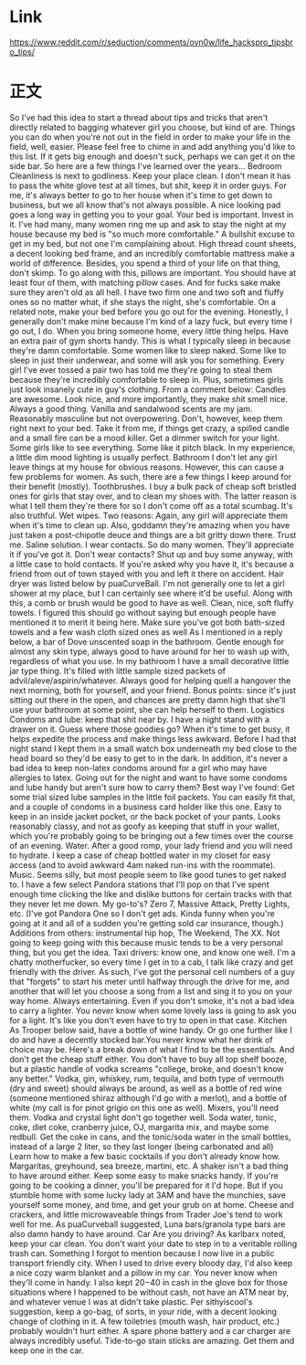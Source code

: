 
# Link 
https://www.reddit.com/r/seduction/comments/ovn0w/life_hackspro_tipsbro_tips/

# 正文

So I've had this idea to start a thread about tips and tricks that aren't directly related to bagging whatever girl you choose, but kind of are. Things you can do when you're not out in the field in order to make your life in the field, well, easier. Please feel free to chime in and add anything you'd like to this list. If it gets big enough and doesn't suck, perhaps we can get it on the side bar. So here are a few things I've learned over the years...
Bedroom
Cleanliness is next to godliness. Keep your place clean. I don't mean it has to pass the white glove test at all times, but shit, keep it in order guys. For me, it's always better to go to her house when it's time to get down to business, but we all know that's not always possible. A nice looking pad goes a long way in getting you to your goal.
Your bed is important. Invest in it. I've had many, many women ring me up and ask to stay the night at my house because my bed is "so much more comfortable." A bullshit excuse to get in my bed, but not one I'm complaining about. High thread count sheets, a decent looking bed frame, and an incredibly comfortable mattress make a world of difference. Besides, you spend a third of your life on that thing, don't skimp.
To go along with this, pillows are important. You should have at least four of them, with matching pillow cases. And for fucks sake make sure they aren't old as all hell. I have two firm one and two soft and fluffy ones so no matter what, if she stays the night, she's comfortable.
On a related note, make your bed before you go out for the evening. Honestly, I generally don't make mine because I'm kind of a lazy fuck, but every time I go out, I do. When you bring someone home, every little thing helps.
Have an extra pair of gym shorts handy. This is what I typically sleep in because they're damn comfortable. Some women like to sleep naked. Some like to sleep in just their underwear, and some will ask you for something. Every girl I've ever tossed a pair two has told me they're going to steal them because they're incredibly comfortable to sleep in. Plus, sometimes girls just look insanely cute in guy's clothing.
From a comment below: Candles are awesome. Look nice, and more importantly, they make shit smell nice. Always a good thing. Vanilla and sandalwood scents are my jam. Reasonably masculine but not overpowering. Don't, however, keep them right next to your bed. Take it from me, if things get crazy, a spilled candle and a small fire can be a mood killer.
Get a dimmer switch for your light. Some girls like to see everything. Some like it pitch black. In my experience, a little dim mood lighting is usually perfect.
Bathroom
I don't let any girl leave things at my house for obvious reasons. However, this can cause a few problems for women. As such, there are a few things I keep around for their benefit (mostly).
Toothbrushes. I buy a bulk pack of cheap soft bristled ones for girls that stay over, and to clean my shoes with. The latter reason is what I tell them they're there for so I don't come off as a total scumbag. It's also truthful.
Wet wipes. Two reasons: Again, any girl will appreciate them when it's time to clean up. Also, goddamn they're amazing when you have just taken a post-chipotle deuce and things are a bit gritty down there. Trust me.
Saline solution. I wear contacts. So do many women. They'll appreciate it if you've got it. Don't wear contacts? Shut up and buy some anyway, with a little case to hold contacts. If you're asked why you have it, it's because a friend from out of town stayed with you and left it there on accident.
Hair dryer was listed below by puaCurveBall. I'm not generally one to let a girl shower at my place, but I can certainly see where it'd be useful. Along with this, a comb or brush would be good to have as well.
Clean, nice, soft fluffy towels. I figured this should go without saying but enough people have mentioned it to merit it being here. Make sure you've got both bath-sized towels and a few wash cloth sized ones as well
As I mentioned in a reply below, a bar of Dove unscented soap in the bathroom. Gentle enough for almost any skin type, always good to have around for her to wash up with, regardless of what you use.
In my bathroom I have a small decorative little jar type thing. It's filled with little sample sized packets of advil/aleve/aspirin/whatever. Always good for helping quell a hangover the next morning, both for yourself, and your friend. Bonus points: since it's just sitting out there in the open, and chances are pretty damn high that she'll use your bathroom at some point, she can help herself to them.
Logistics
Condoms and lube: keep that shit near by. I have a night stand with a drawer on it. Guess where those goodies go? When it's time to get busy, it helps expedite the process and make things less awkward. Before I had that night stand I kept them in a small watch box underneath my bed close to the head board so they'd be easy to get to in the dark.
In addition, it's never a bad idea to keep non-latex condoms around for a girl who may have allergies to latex.
Going out for the night and want to have some condoms and lube handy but aren't sure how to carry them? Best way I've found: Get some trial sized lube samples in the little foil packets. You can easily fit that, and a couple of condoms in a business card holder like this one. Easy to keep in an inside jacket pocket, or the back pocket of your pants. Looks reasonably classy, and not as goofy as keeping that stuff in your wallet, which you're probably going to be bringing out a few times over the course of an evening.
Water. After a good romp, your lady friend and you will need to hydrate. I keep a case of cheap bottled water in my closet for easy access (and to avoid awkward 4am naked run-ins with the roommate).
Music. Seems silly, but most people seem to like good tunes to get naked to. I have a few select Pandora stations that I'll pop on that I've spent enough time clicking the like and dislike buttons for certain tracks with that they never let me down. My go-to's? Zero 7, Massive Attack, Pretty Lights, etc. (I've got Pandora One so I don't get ads. Kinda funny when you're going at it and all of a sudden you're getting sold car insurance, though.)
Additions from others: instrumental hip hop, The Weekend, The XX. Not going to keep going with this because music tends to be a very personal thing, but you get the idea.
Taxi drivers: know one, and know one well. I'm a chatty motherfucker, so every time I get in to a cab, I talk like crazy and get friendly with the driver. As such, I've got the personal cell numbers of a guy that "forgets" to start his meter until halfway through the drive for me, and another that will let you choose a song from a list and sing it to you on your way home. Always entertaining.
Even if you don't smoke, it's not a bad idea to carry a lighter. You never know when some lovely lass is going to ask you for a light. It's like you don't even have to try to open in that case.
Kitchen
As Trooper below said, have a bottle of wine handy. Or go one further like I do and have a decently stocked bar.You never know what her drink of choice may be. Here's a break down of what I find to be the essentials. And don't get the cheap stuff either. You don't have to buy all top shelf booze, but a plastic handle of vodka screams "college, broke, and doesn't know any better."
Vodka, gin, whiskey, rum, tequila, and both type of vermouth (dry and sweet) should always be around, as well as a bottle of red wine (someone mentioned shiraz although I'd go with a merlot), and a bottle of white (my call is for pinot grigio on this one as well).
Mixers, you'll need them. Vodka and crystal light don't go together well. Soda water, tonic, coke, diet coke, cranberry juice, OJ, margarita mix, and maybe some redbull. Get the coke in cans, and the tonic/soda water in the small bottles, instead of a large 2 liter, so they last longer (being carbonated and all)
Learn how to make a few basic cocktails if you don't already know how. Margaritas, greyhound, sea breeze, martini, etc. A shaker isn't a bad thing to have around either.
Keep some easy to make snacks handy. If you're going to be cooking a dinner, you'll be prepared for it I'd hope. But if you stumble home with some lucky lady at 3AM and have the munchies, save yourself some money, and time, and get your grub on at home. Cheese and crackers, and little microwaveable things from Trader Joe's tend to work well for me.
As puaCurveball suggested, Luna bars/granola type bars are also damn handy to have around.
Car
Are you driving? As karlbarx noted, keep your car clean. You don't want your date to step in to a veritable rolling trash can. Something I forgot to mention because I now live in a public transport friendly city.
When I used to drive every bloody day, I'd also keep a nice cozy warm blanket and a pillow in my car. You never know when they'll come in handy.
I also kept $20-$40 in cash in the glove box for those situations where I happened to be without cash, not have an ATM near by, and whatever venue I was at didn't take plastic.
Per sithyiscool's suggestion, keep a go-bag, of sorts, in your ride, with a decent looking change of clothing in it. A few toiletries (mouth wash, hair product, etc.) probably wouldn't hurt either.
A spare phone battery and a car charger are always incredibly useful.
Tide-to-go stain sticks are amazing. Get them and keep one in the car.
